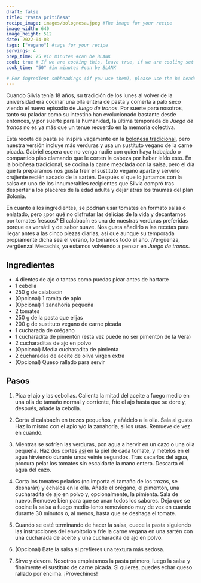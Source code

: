 ```yaml
---
draft: false
title: "Pasta pritiñesa"
recipe_image: images/bolognesa.jpeg #The image for your recipe
image_width: 640
image_height: 512
date: 2022-04-03
tags: ["vegano"] #tags for your recipe
servings: 4
prep_time: 25 #in minutes #can be BLANK
cook: true # If we are cooking this, leave true, if we are cooling set to false
cook_time: "50" #in minutes #can be BLANK

# For ingredient subheadings (if you use them), please use the h4 header.  For print view I have those elements targeted
---
```


Cuando Silvia tenía 18 años, su tradición de los lunes al volver de la universidad era cocinar una olla entera de pasta y comerla a palo seco viendo el nuevo episodio de *Juego de tronos*. Por suerte para nosotros, tanto su paladar como su intestino han evolucionado bastante desde entonces, y por suerte para la humanidad, la última temporada de *Juego de tronos* no es ya más que un tenue recuerdo en la memoria colectiva.

Esta receta de pasta se inspira vagamente en la [boloñesa tradicional](https://youtu.be/Gyz7s3cFjZU), pero nuestra versión incluye más verduras y usa un sustituto vegano de la carne picada. Gabriel espera que no venga nadie con quien haya trabajado o compartido piso clamando que le corten la cabeza por haber leído esto. En la boloñesa tradicional, se cocina la carne mezclada con la salsa, pero el día que la preparamos nos gusta freír el sustituto vegano aparte y servirlo crujiente recién sacado de la sartén. Después sí que lo juntamos con la salsa en uno de los innumerables recipientes que Silvia compró tras despertar a los placeres de la edad adulta y dejar atrás los traumas del plan Bolonia.

En cuanto a los ingredientes, se podrían usar tomates en formato salsa o enlatado, pero ¿por qué no disfrutar las delicias de la vida y decantarnos por tomates frescos? El calabacín es una de nuestras verduras preferidas porque es versátil y de sabor suave. Nos gusta añadirlo a las recetas para llegar antes a las cinco piezas diarias, así que aunque su temporada propiamente dicha sea el verano, lo tomamos todo el año. ¡Vergüenza, vergüenza! Mecachis, ya estamos volviendo a pensar en *Juego de tronos*.


## Ingredientes

- 4 dientes de ajo o tantos como puedas picar antes de hartarte
- 1 cebolla
- 250 g de calabacín
- (Opcional) 1 ramita de apio
- (Opcional) 1 zanahoria pequeña
- 2 tomates
- 250 g de la pasta que elijas 
- 200 g de sustituto vegano de carne picada
- 1 cucharada de orégano
- 1 cucharadita de pimentón (esta vez puede no ser pimentón de la Vera)
- 2 cucharaditas de ajo en polvo
- (Opcional) Media cucharadita de pimienta
- 2 cucharadas de aceite de oliva virgen extra
- (Opcional) Queso rallado para servir


## Pasos

1. Pica el ajo y las cebollas. Calienta la mitad del aceite a fuego medio en una olla de tamaño normal y corriente, fríe el ajo hasta que se dore y, después, añade la cebolla.

2. Corta el calabacín en trozos pequeños, y añádelo a la olla. Sala al gusto. Haz lo mismo con el apio y/o la zanahoria, si los usas. Remueve de vez en cuando.

3. Mientras se sofríen las verduras, pon agua a hervir en un cazo o una olla pequeña. Haz dos cortes [así](https://youtu.be/IdIQnsjOIL0?t=24) en la piel de cada tomate, y mételos en el agua hirviendo durante unos veinte segundos. Tras sacarlos del agua, procura pelar los tomates sin escaldarte la mano entera. Descarta el agua del cazo.

4. Corta los tomates pelados (no importa el tamaño de los trozos, se desharán) y échalos en la olla. Añade el orégano, el pimentón, una cucharadita de ajo en polvo y, opcionalmente, la pimienta. Sala de nuevo. Remueve bien para que se unan todos los sabores. Deja que se cocine la salsa a fuego medio-lento removiendo muy de vez en cuando durante 30 minutos o, al menos, hasta que se deshaga el tomate.

5. Cuando se esté terminando de hacer la salsa, cuece la pasta siguiendo las instrucciones del envoltorio y fríe la carne vegana en una sartén con una cucharada de aceite y una cucharadita de ajo en polvo.

6. (Opcional) Bate la salsa si prefieres una textura más sedosa.

7. Sirve y devora. Nosotros emplatamos la pasta primero, luego la salsa y finalmente el sustituto de carne picada. Si quieres, puedes echar queso rallado por encima. ¡Provechinos!
